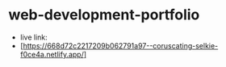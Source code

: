 # web-development-portfolio
- live link: 
- [https://668d72c2217209b062791a97--coruscating-selkie-f0ce4a.netlify.app/]
